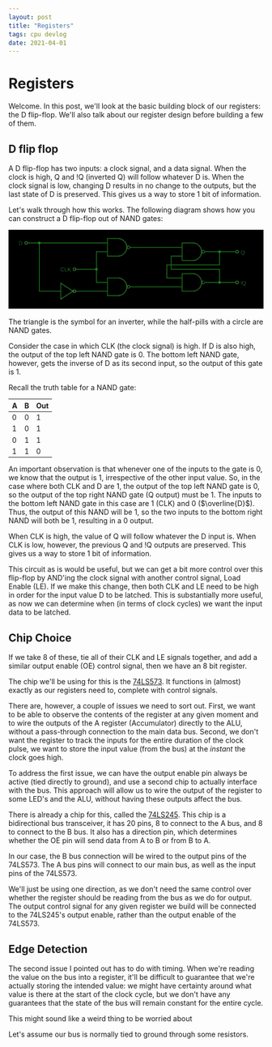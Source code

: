 ```yaml
---
layout: post
title: "Registers"
tags: cpu devlog
date: 2021-04-01
---
```



# Registers

Welcome. In this post, we'll look at the basic building block of our registers: the D flip-flop. We'll also talk about our register design before building a few of them. 

## D flip flop

A D flip-flop has two inputs: a clock signal, and a data signal. When the clock is high, Q and !Q (inverted Q) will follow whatever D is. When the clock signal is low, changing D results in no change to the outputs, but the last state of D is preserved. This gives us a way to store 1 bit of information.

Let's walk through how this works. The following diagram shows how you can construct a D flip-flop out of NAND gates:

![](/assets/registers/circuit.png)

The triangle is the symbol for an inverter, while the half-pills with a circle are NAND gates. 

Consider the case in which CLK (the clock signal) is high. If D is also high, the output of the top left NAND gate is 0. The bottom left NAND gate, however, gets the inverse of D as its second input, so the output of this gate is 1. 

Recall the truth table for a NAND gate: 

| A | B | Out |
|---|---|-----|
| 0 | 0 | 1   |
| 1 | 0 | 1   |
| 0 | 1 | 1   |
| 1 | 1 | 0   |

An important observation is that whenever one of the inputs to the gate is 0, we know that the output is 1, irrespective of the other input value. So, in the case where both CLK and D are 1, the output of the top left NAND gate is 0, so the output of the top right NAND gate (Q output) must be 1. The inputs to the bottom left NAND gate in this case are 1 (CLK) and 0 ($\overline{D}$). Thus, the output of this NAND will be 1, so the two inputs to the bottom right NAND will both be 1, resulting in a 0 output. 

When CLK is high, the value of Q will follow whatever the D input is. When CLK is low, however, the previous Q and !Q outputs are preserved. This gives us a way to store 1 bit of information. 

This circuit as is would be useful, but we can get a bit more control over this flip-flop by AND'ing the clock signal with another control signal, Load Enable (LE). If we make this change, then both CLK and LE need to be high in order for the input value D to be latched. This is substantially more useful, as now we can determine when (in terms of clock cycles) we want the input data to be latched. 

## Chip Choice

If we take 8 of these, tie all of their CLK and LE signals together, and add a similar output enable (OE) control signal, then we have an 8 bit register.

The chip we'll be using for this is the [74LS573](https://www.futurlec.com/74LS/74LS573.shtml). It functions in (almost) exactly as our registers need to, complete with control signals. 

There are, however, a couple of issues we need to sort out. First, we want to be able to observe the contents of the register at any given moment and to wire the outputs of the A register (Accumulator) directly to the ALU, without a pass-through connection to the main data bus. Second, we don't want the register to track the inputs for the entire duration of the clock pulse, we want to store the input value (from the bus) at the *instant* the clock goes high. 

To address the first issue, we can have the output enable pin always be active (tied directly to ground), and use a second chip to actually interface with the bus. This approach will allow us to wire the output of the register to some LED's and the ALU, without having these outputs affect the bus. 

There is already a chip for this, called the [74LS245](https://www.ti.com/lit/ds/symlink/sn54ls245-sp.pdf?ts=1616930648534&ref_url=https%253A%252F%252Fwww.google.com%252F). This chip is a bidirectional bus transceiver, it has 20 pins, 8 to connect to the A bus, and 8 to connect to the B bus. It also has a direction pin, which determines whether the OE pin will send data from A to B or from B to A. 

In our case, the B bus connection will be wired to the output pins of the 74LS573. The A bus pins will connect to our main bus, as well as the input pins of the 74LS573. 

We'll just be using one direction, as we don't need the same control over whether the register should be reading from the bus as we do for output. The output control signal for any given register we build will be connected to the 74LS245's output enable, rather than the output enable of the 74LS573. 


## Edge Detection

The second issue I pointed out has to do with timing. When we're reading the value on the bus into a register, it'll be difficult to guarantee that we're actually storing the intended value: we might have certainty around what value is there at the start of the clock cycle, but we don't have any guarantees that the state of the bus will remain constant for the entire cycle. 

This might sound like a weird thing to be worried about

Let's assume our bus is normally tied to ground through some resistors. 








